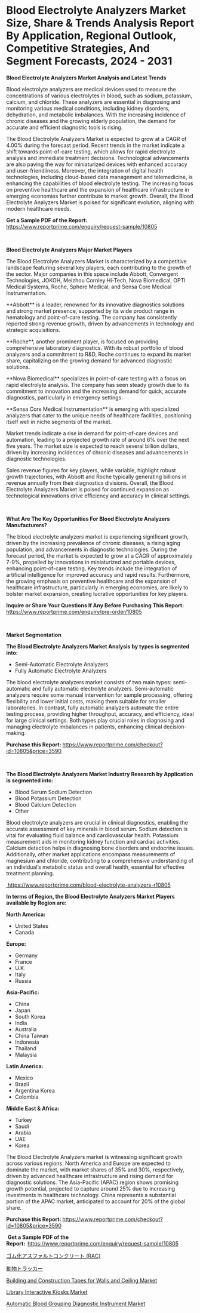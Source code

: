 <p><h1>Blood Electrolyte Analyzers Market Size, Share & Trends Analysis Report By Application, Regional Outlook, Competitive Strategies, And Segment Forecasts, 2024 - 2031</h1></p><p><strong>Blood Electrolyte Analyzers Market Analysis and Latest Trends</strong></p>
<p><p>Blood electrolyte analyzers are medical devices used to measure the concentrations of various electrolytes in blood, such as sodium, potassium, calcium, and chloride. These analyzers are essential in diagnosing and monitoring various medical conditions, including kidney disorders, dehydration, and metabolic imbalances. With the increasing incidence of chronic diseases and the growing elderly population, the demand for accurate and efficient diagnostic tools is rising.</p><p>The Blood Electrolyte Analyzers Market is expected to grow at a CAGR of 4.00% during the forecast period. Recent trends in the market indicate a shift towards point-of-care testing, which allows for rapid electrolyte analysis and immediate treatment decisions. Technological advancements are also paving the way for miniaturized devices with enhanced accuracy and user-friendliness. Moreover, the integration of digital health technologies, including cloud-based data management and telemedicine, is enhancing the capabilities of blood electrolyte testing. The increasing focus on preventive healthcare and the expansion of healthcare infrastructure in emerging economies further contribute to market growth. Overall, the Blood Electrolyte Analyzers Market is poised for significant evolution, aligning with modern healthcare needs.</p></p>
<p><strong>Get a Sample PDF of the Report:&nbsp;</strong> <a href="https://www.reportprime.com/enquiry/request-sample/10805">https://www.reportprime.com/enquiry/request-sample/10805</a></p>
<p>&nbsp;</p>
<p><strong>Blood Electrolyte Analyzers Major Market Players</strong></p>
<p><p>The Blood Electrolyte Analyzers Market is characterized by a competitive landscape featuring several key players, each contributing to the growth of the sector. Major companies in this space include Abbott, Convergent Technologies, JOKOH, Meizhou Cornley Hi-Tech, Nova Biomedical, OPTI Medical Systems, Roche, Sphere Medical, and Sensa Core Medical Instrumentation.</p><p>**Abbott** is a leader, renowned for its innovative diagnostics solutions and strong market presence, supported by its wide product range in hematology and point-of-care testing. The company has consistently reported strong revenue growth, driven by advancements in technology and strategic acquisitions.</p><p>**Roche**, another prominent player, is focused on providing comprehensive laboratory diagnostics. With its robust portfolio of blood analyzers and a commitment to R&D, Roche continues to expand its market share, capitalizing on the growing demand for advanced diagnostic solutions.</p><p>**Nova Biomedical** specializes in point-of-care testing with a focus on rapid electrolyte analysis. The company has seen steady growth due to its commitment to innovation and the increasing demand for quick, accurate diagnostics, particularly in emergency settings.</p><p>**Sensa Core Medical Instrumentation** is emerging with specialized analyzers that cater to the unique needs of healthcare facilities, positioning itself well in niche segments of the market.</p><p>Market trends indicate a rise in demand for point-of-care devices and automation, leading to a projected growth rate of around 6% over the next five years. The market size is expected to reach several billion dollars, driven by increasing incidences of chronic diseases and advancements in diagnostic technologies.</p><p>Sales revenue figures for key players, while variable, highlight robust growth trajectories, with Abbott and Roche typically generating billions in revenue annually from their diagnostics divisions. Overall, the Blood Electrolyte Analyzers Market is poised for continued expansion as technological innovations drive efficiency and accuracy in clinical settings.</p></p>
<p>&nbsp;</p>
<p><strong>What Are The Key Opportunities For Blood Electrolyte Analyzers Manufacturers?</strong></p>
<p><p>The blood electrolyte analyzers market is experiencing significant growth, driven by the increasing prevalence of chronic diseases, a rising aging population, and advancements in diagnostic technologies. During the forecast period, the market is expected to grow at a CAGR of approximately 7-9%, propelled by innovations in miniaturized and portable devices, enhancing point-of-care testing. Key trends include the integration of artificial intelligence for improved accuracy and rapid results. Furthermore, the growing emphasis on preventive healthcare and the expansion of healthcare infrastructure, particularly in emerging economies, are likely to bolster market expansion, creating lucrative opportunities for key players.</p></p>
<p><strong>Inquire or Share Your Questions If Any Before Purchasing This Report:</strong> <a href="https://www.reportprime.com/enquiry/pre-order/10805">https://www.reportprime.com/enquiry/pre-order/10805</a></p>
<p>&nbsp;</p>
<p><strong>Market Segmentation</strong></p>
<p><strong>The Blood Electrolyte Analyzers Market Analysis by types is segmented into:</strong></p>
<p><ul><li>Semi-Automatic Electrolyte Analyzers</li><li>Fully Automatic Electrolyte Analyzers</li></ul></p>
<p><p>The blood electrolyte analyzers market consists of two main types: semi-automatic and fully automatic electrolyte analyzers. Semi-automatic analyzers require some manual intervention for sample processing, offering flexibility and lower initial costs, making them suitable for smaller laboratories. In contrast, fully automatic analyzers automate the entire testing process, providing higher throughput, accuracy, and efficiency, ideal for large clinical settings. Both types play crucial roles in diagnosing and managing electrolyte imbalances in patients, enhancing clinical decision-making.</p></p>
<p><strong>Purchase this Report:&nbsp;</strong><a href="https://www.reportprime.com/checkout?id=10805&price=3590">https://www.reportprime.com/checkout?id=10805&price=3590</a></p>
<p>&nbsp;</p>
<p><strong>The Blood Electrolyte Analyzers Market Industry Research by Application is segmented into:</strong></p>
<p><ul><li>Blood Serum Sodium Detection</li><li>Blood Potassium Detection</li><li>Blood Calcium Detection</li><li>Other</li></ul></p>
<p><p>Blood electrolyte analyzers are crucial in clinical diagnostics, enabling the accurate assessment of key minerals in blood serum. Sodium detection is vital for evaluating fluid balance and cardiovascular health. Potassium measurement aids in monitoring kidney function and cardiac activities. Calcium detection helps in diagnosing bone disorders and endocrine issues. Additionally, other market applications encompass measurements of magnesium and chloride, contributing to a comprehensive understanding of an individual’s metabolic status and overall health, essential for effective treatment planning.</p></p>
<p><a href="https://www.reportprime.com/blood-electrolyte-analyzers-r10805">&nbsp;https://www.reportprime.com/blood-electrolyte-analyzers-r10805</a></p>
<p><strong>In terms of Region, the Blood Electrolyte Analyzers Market Players available by Region are:</strong></p>
<p>
    <p> <strong> North America: </strong>
        <ul>
            <li>United States</li>
            <li>Canada</li>
        </ul>
        </p> 
    <p> <strong> Europe: </strong>
        <ul>
            <li>Germany</li>
            <li>France</li>
            <li>U.K.</li>
            <li>Italy</li>
            <li>Russia</li>
        </ul>
        </p> 
    <p> <strong> Asia-Pacific: </strong>
        <ul>
            <li>China</li>
            <li>Japan</li>
            <li>South Korea</li>
            <li>India</li>
            <li>Australia</li>
            <li>China Taiwan</li>
            <li>Indonesia</li>
            <li>Thailand</li>
            <li>Malaysia</li>
        </ul>
        </p> 
    <p> <strong> Latin America: </strong>
        <ul>
            <li>Mexico</li>
            <li>Brazil</li>
            <li>Argentina Korea</li>
            <li>Colombia</li>
        </ul>
        </p> 
    <p> <strong> Middle East & Africa: </strong>
        <ul>
            <li>Turkey</li>
            <li>Saudi</li>
            <li>Arabia</li>
            <li>UAE</li>
            <li>Korea</li>
        </ul>
    </p>
    </p>
<p><p>The Blood Electrolyte Analyzers market is witnessing significant growth across various regions. North America and Europe are expected to dominate the market, with market shares of 35% and 30%, respectively, driven by advanced healthcare infrastructure and rising demand for diagnostic solutions. The Asia-Pacific (APAC) region shows promising growth potential, projected to capture around 25% due to increasing investments in healthcare technology. China represents a substantial portion of the APAC market, anticipated to account for 20% of the global share.</p></p>
<p><strong>Purchase this Report: </strong><a href="https://www.reportprime.com/checkout?id=10805&price=3590">https://www.reportprime.com/checkout?id=10805&price=3590</a></p>
<p>&nbsp;<strong>Get a Sample PDF of the Report:&nbsp;&nbsp;</strong><a href="https://www.reportprime.com/enquiry/request-sample/10805">https://www.reportprime.com/enquiry/request-sample/10805</a></p>
<p><strong></strong></p>
<p><p><a href="https://medium.com/@coleensxrkkn/rubberized-asphalt-concrete-rac-127977e38a73">ゴム化アスファルトコンクリート (RAC)</a></p><p><a href="https://medium.com/@coleensxrkkn/animals-trackers-market-%E3%81%AE%E3%82%B0%E3%83%AD%E3%83%BC%E3%83%90%E3%83%AB%E5%B8%82%E5%A0%B4%E6%A6%82%E8%A6%81%E3%81%AF-%E4%B8%96%E7%95%8C%E3%81%8A%E3%82%88%E3%81%B3%E4%B8%BB%E8%A6%81%E5%B8%82%E5%A0%B4%E3%81%AB%E3%81%8A%E3%81%91%E3%82%8B%E6%A5%AD%E7%95%8C%E3%81%AB%E5%BD%B1%E9%9F%BF%E3%82%92%E4%B8%8E%E3%81%88%E3%82%8B%E4%B8%BB%E8%A6%81%E3%81%AA%E3%83%88%E3%83%AC%E3%83%B3%E3%83%89%E3%81%AB%E3%81%A4%E3%81%84%E3%81%A6-%E7%8B%AC%E8%87%AA%E3%81%AE%E8%A6%96%E7%82%B9%E3%82%92%E6%8F%90%E4%BE%9B%E3%81%97%E3%81%BE%E3%81%99-5333629fb874">動物トラッカー</a></p><p><a href="https://medium.com/@deborahwillis76/building-and-construction-tapes-for-walls-and-ceiling-market-trends-a-detailed-study-of-its-market-bc66182c3de3">Building and Construction Tapes for Walls and Ceiling Market</a></p><p><a href="https://issuu.com/reportprime-2/docs/library-interactive-kiosks-market-s_08114626900be1">Library Interactive Kiosks Market</a></p><p><a href="https://github.com/kaufmannDavid16/Market-Research-Report-List-1/blob/main/automatic-blood-grouping-diagnostic-instrument-market.md">Automatic Blood Grouping Diagnostic Instrument Market</a></p></p>